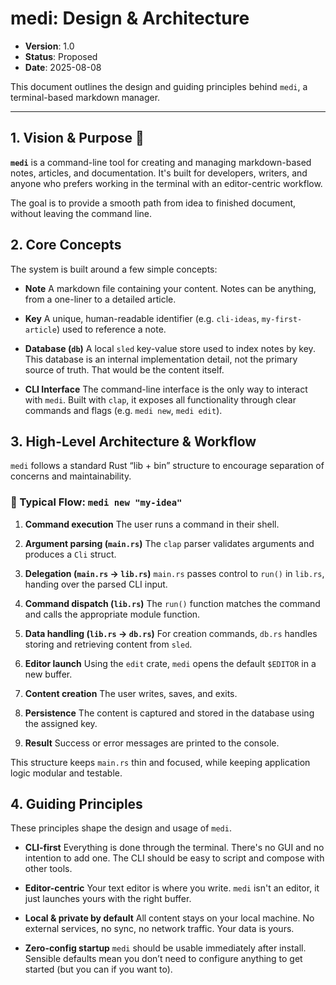 # medi: Design & Architecture

* **Version**: 1.0
* **Status**: Proposed
* **Date**: 2025-08-08

This document outlines the design and guiding principles behind `medi`, a terminal-based markdown manager.

---

## 1. Vision & Purpose 🎯

**`medi`** is a command-line tool for creating and managing markdown-based notes, articles, and documentation. It's built for developers, writers, and anyone who prefers working in the terminal with an editor-centric workflow.

The goal is to provide a smooth path from idea to finished document, without leaving the command line.

## 2. Core Concepts

The system is built around a few simple concepts:

* **Note**
  A markdown file containing your content. Notes can be anything, from a one-liner to a detailed article.

* **Key**
  A unique, human-readable identifier (e.g. `cli-ideas`, `my-first-article`) used to reference a note.

* **Database (`db`)**
  A local `sled` key-value store used to index notes by key. This database is an internal implementation detail, not the primary source of truth. 
  That would be the content itself.

* **CLI Interface**
  The command-line interface is the only way to interact with `medi`. Built with `clap`, it exposes all functionality through clear commands and flags (e.g. `medi new`, `medi edit`).

## 3. High-Level Architecture & Workflow

`medi` follows a standard Rust “lib + bin” structure to encourage separation of concerns and maintainability.

### 🧭 Typical Flow: `medi new "my-idea"`

1. **Command execution**
   The user runs a command in their shell.

2. **Argument parsing (`main.rs`)**
   The `clap` parser validates arguments and produces a `Cli` struct.

3. **Delegation (`main.rs` → `lib.rs`)**
   `main.rs` passes control to `run()` in `lib.rs`, handing over the parsed CLI input.

4. **Command dispatch (`lib.rs`)**
   The `run()` function matches the command and calls the appropriate module function.

5. **Data handling (`lib.rs` → `db.rs`)**
   For creation commands, `db.rs` handles storing and retrieving content from `sled`.

6. **Editor launch**
   Using the `edit` crate, `medi` opens the default `$EDITOR` in a new buffer.

7. **Content creation**
   The user writes, saves, and exits.

8. **Persistence**
   The content is captured and stored in the database using the assigned key.

9. **Result**
   Success or error messages are printed to the console.

This structure keeps `main.rs` thin and focused, while keeping application logic modular and testable.

## 4. Guiding Principles

These principles shape the design and usage of `medi`.

* **CLI-first**
  Everything is done through the terminal. There's no GUI and no intention to add one. The CLI should be easy to script and compose with other tools.

* **Editor-centric**
  Your text editor is where you write. `medi` isn't an editor, it just launches yours with the right buffer.

* **Local & private by default**
  All content stays on your local machine. No external services, no sync, no network traffic. Your data is yours.

* **Zero-config startup**
  `medi` should be usable immediately after install. Sensible defaults mean you don’t need to configure anything to get started (but you can if you want to).


